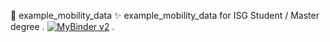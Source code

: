 📎 example_mobility_data ✨
example_mobility_data for ISG Student / Master degree .
[![MyBinder v2](https://mybinder.org/badge_logo.svg)](https://mybinder.org/v2/gh/chokrihamza/example_mobility_data/master)
. 
